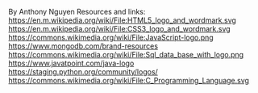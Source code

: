 By Anthony Nguyen
Resources and links:
https://en.m.wikipedia.org/wiki/File:HTML5_logo_and_wordmark.svg
https://en.m.wikipedia.org/wiki/File:CSS3_logo_and_wordmark.svg
https://commons.wikimedia.org/wiki/File:JavaScript-logo.png
https://www.mongodb.com/brand-resources
https://commons.wikimedia.org/wiki/File:Sql_data_base_with_logo.png
https://www.javatpoint.com/java-logo
https://staging.python.org/community/logos/
https://commons.wikimedia.org/wiki/File:C_Programming_Language.svg
